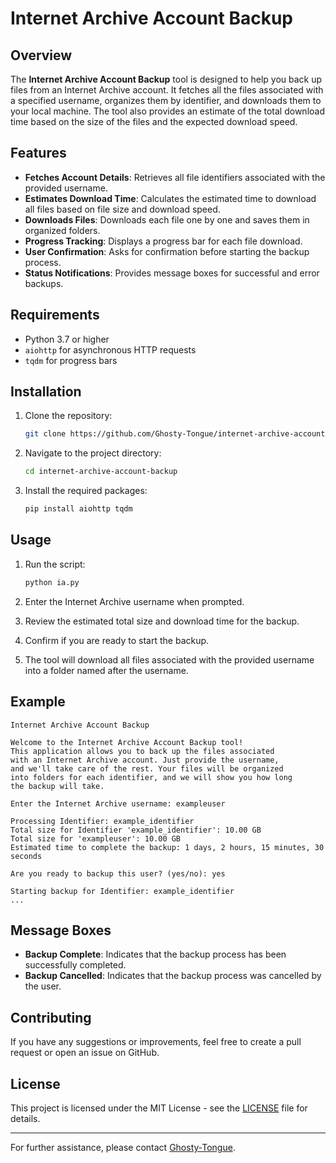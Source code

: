 # Internet Archive Account Backup

## Overview

The **Internet Archive Account Backup** tool is designed to help you back up files from an Internet Archive account. It fetches all the files associated with a specified username, organizes them by identifier, and downloads them to your local machine. The tool also provides an estimate of the total download time based on the size of the files and the expected download speed.

## Features

- **Fetches Account Details**: Retrieves all file identifiers associated with the provided username.
- **Estimates Download Time**: Calculates the estimated time to download all files based on file size and download speed.
- **Downloads Files**: Downloads each file one by one and saves them in organized folders.
- **Progress Tracking**: Displays a progress bar for each file download.
- **User Confirmation**: Asks for confirmation before starting the backup process.
- **Status Notifications**: Provides message boxes for successful and error backups.

## Requirements

- Python 3.7 or higher
- `aiohttp` for asynchronous HTTP requests
- `tqdm` for progress bars

## Installation

1. Clone the repository:

    ```bash
    git clone https://github.com/Ghosty-Tongue/internet-archive-account-backup.git
    ```

2. Navigate to the project directory:

    ```bash
    cd internet-archive-account-backup
    ```

3. Install the required packages:

    ```bash
    pip install aiohttp tqdm
    ```

## Usage

1. Run the script:

    ```bash
    python ia.py
    ```

2. Enter the Internet Archive username when prompted.

3. Review the estimated total size and download time for the backup.

4. Confirm if you are ready to start the backup.

5. The tool will download all files associated with the provided username into a folder named after the username.

## Example

```plaintext
Internet Archive Account Backup

Welcome to the Internet Archive Account Backup tool!
This application allows you to back up the files associated
with an Internet Archive account. Just provide the username,
and we'll take care of the rest. Your files will be organized
into folders for each identifier, and we will show you how long
the backup will take.

Enter the Internet Archive username: exampleuser

Processing Identifier: example_identifier
Total size for Identifier 'example_identifier': 10.00 GB
Total size for 'exampleuser': 10.00 GB
Estimated time to complete the backup: 1 days, 2 hours, 15 minutes, 30 seconds

Are you ready to backup this user? (yes/no): yes

Starting backup for Identifier: example_identifier
...
```

## Message Boxes

- **Backup Complete**: Indicates that the backup process has been successfully completed.
- **Backup Cancelled**: Indicates that the backup process was cancelled by the user.

## Contributing

If you have any suggestions or improvements, feel free to create a pull request or open an issue on GitHub.

## License

This project is licensed under the MIT License - see the [LICENSE](LICENSE) file for details.

---

For further assistance, please contact [Ghosty-Tongue](mailto:ghostytongue@example.com).
